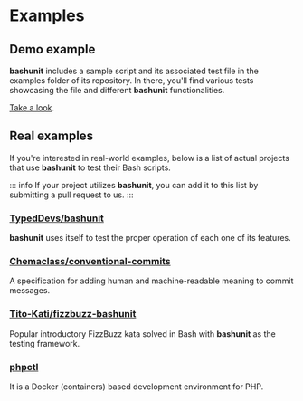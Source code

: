 # Examples

## Demo example

**bashunit** includes a sample script and its associated test file in the examples folder of its repository.
In there, you'll find various tests showcasing the file and different **bashunit** functionalities.

[Take a look](https://github.com/TypedDevs/bashunit/tree/main/example).

## Real examples

If you're interested in real-world examples, below is a list of actual projects that use **bashunit** to test their Bash scripts.

::: info
If your project utilizes **bashunit**, you can add it to this list by submitting a pull request to us.
:::

### [TypedDevs/bashunit](https://github.com/TypedDevs/bashunit)
**bashunit** uses itself to test the proper operation of each one of its features.

### [Chemaclass/conventional-commits](https://github.com/Chemaclass/conventional-commits)
A specification for adding human and machine-readable meaning to commit messages.

### [Tito-Kati/fizzbuzz-bashunit](https://github.com/Tito-Kati/fizzbuzz-bashunit)
Popular introductory FizzBuzz kata solved in Bash with **bashunit** as the testing framework.

### [phpctl](https://github.com/opencodeco/phpctl)
It is a Docker (containers) based development environment for PHP.
